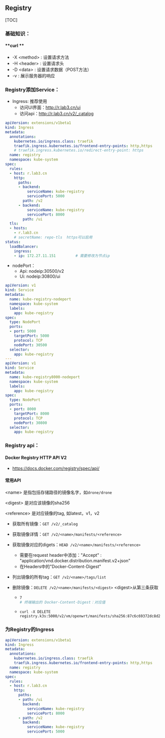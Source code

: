 

## Registry

[TOC]



### 基础知识：

#### **curl **

- -X \<method> : 设置请求方法
- -H \<header> :  设置请求头
- -D \<data> : 设置请求数据（POST方法）
- -v : 展示服务器的响应

### Registry添加Service：

- Ingress: 推荐使用
  - 访问UI界面：http://r.lab3.cn/ui
  - 访问api：http://r.lab3.cn/v2/_catalog

```yaml
apiVersion: extensions/v1beta1
kind: Ingress
metadata:
  annotations:
    kubernetes.io/ingress.class: traefik
    traefik.ingress.kubernetes.io/frontend-entry-points: http,https
    # traefik.ingress.kubernetes.io/redirect-entry-point: https				强制https
  name: registry
  namespace: kube-system
spec:
  rules:
  - host: r.lab3.cn
    http:
      paths:
      - backend:
          serviceName: kube-registry
          servicePort: 5000
        path: /v2
      - backend:
          serviceName: kube-registry
          servicePort: 8000
        path: /ui
  tls:
  - hosts:
    - r.lab3.cn
    # secretName: repo-tls	https可以启用
status:
  loadBalancer:
    ingress:
    - ip: 172.27.11.151			# 需要修改为节点ip
```

- nodePort：
  - Api: nodeip:30500/v2
  - Ui: nodeip:30800/ui

```yaml
apiVersion: v1
kind: Service
metadata:
  name: kube-registry-nodeport
  namespace: kube-system
  labels:
    app: kube-registry
spec:
  type: NodePort     
  ports:
  - port: 5000          
    targetPort: 5000
    protocol: TCP
    nodePort: 30500
  selector:
    app: kube-registry
---
apiVersion: v1
kind: Service
metadata:
  name: kube-registry8000-nodeport
  namespace: kube-system
  labels:
    app: kube-registry
spec:
  type: NodePort      
  ports:
  - port: 8000          
    targetPort: 8000
    protocol: TCP
    nodePort: 30800
  selector:
    app: kube-registry
```

### Registry api：

#### Docker Registry HTTP API V2

- https://docs.docker.com/registry/spec/api/

#### 常用API

\<name> 是指包括存储路径的镜像名字，如`drone/drone`

\<digest> 是对应该镜像的sha256

\<reference> 是对应镜像的tag,  如latest，v1，v2

- 获取所有镜像：`GET /v2/_catalog`

- 获取镜像详情：`GET /v2/<name>/manifests/<reference>`

- 获取镜像对应的digets：`HEAD /v2/<name>/manifests/<reference>` 
  - 需要在request header中添加："Accept" : "application/vnd.docker.distribution.manifest.v2+json"
  - 在Headers中的"Docker-Content-Digest"
  
- 列出镜像的所有tag：`GET /v2/<name>/tags/list`

- 删除镜像：`DELETE /v2/<name>/manifests/<digest>` \<digest>从第三条获取

  - ```bash
    7
    # 终端输出的 Docker-Content-Digest：对应值
    ```

  - ```
    curl -X DELETE registry.k3s:5000/v2/vm/openwrt/manifests/sha256:87c6c69372dc8d2bf545b5c119e4b6988d601f0a8e3b6260cac243ed8f63ea91
    ```

    



### 为Registry的Ingress

```yaml
apiVersion: extensions/v1beta1
kind: Ingress
metadata:
  annotations:
    kubernetes.io/ingress.class: traefik
    traefik.ingress.kubernetes.io/frontend-entry-points: http,https
  name: registry
  namespace: kube-system
spec:
  rules:
  - host: r.lab3.cn
    http:
      paths:
      - path: /ui
        backend:
          serviceName: kube-registry
          servicePort: 8000
      - path: /v2
        backend:
          serviceName: kube-registry
          servicePort: 5000
```

